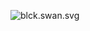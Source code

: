 ![blck.swan.svg][def]

[def]: https://gist.githubusercontent.com/ungtb10d/a7fd4d390c319242583821a684939471/raw/f8462203df6200c74671c06de995e05a59a4e7f6/blck.swan